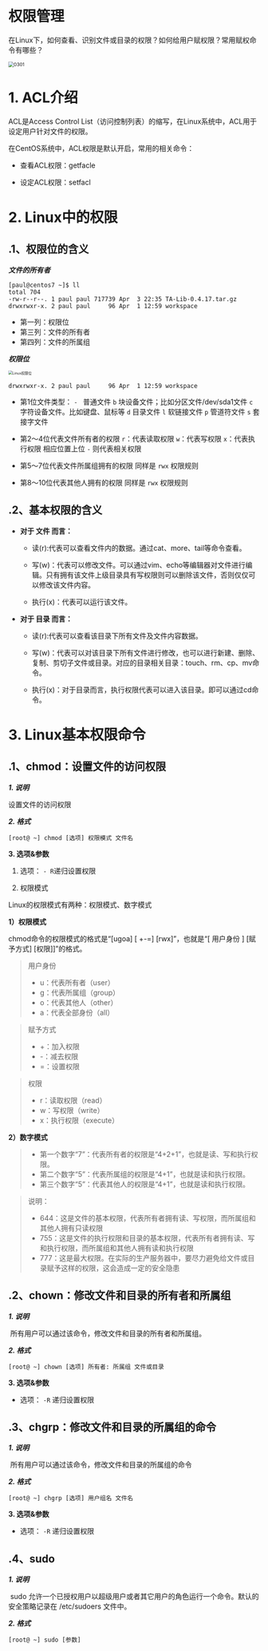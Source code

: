 # 权限管理

在Linux下，如何查看、识别文件或目录的权限？如何给用户赋权限？常用赋权命令有哪些？

<img src="./res/0301.png" alt="0301" style="zoom:67%;" />

# 1. ACL介绍

ACL是Access Control List（访问控制列表）的缩写，在Linux系统中，ACL用于设定用户针对文件的权限。

在CentOS系统中，ACL权限是默认开启，常用的相关命令：

- 查看ACL权限：getfacle

- 设定ACL权限：setfacl

# 2. Linux中的权限

## .1、权限位的含义

***文件的所有者***

```shell
[paul@centos7 ~]$ ll
total 704
-rw-r--r--. 1 paul paul 717739 Apr  3 22:35 TA-Lib-0.4.17.tar.gz
drwxrwxr-x. 2 paul paul     96 Apr  1 12:59 workspace
```

- 第一列：权限位
- 第三列：文件的所有者
- 第四列：文件的所属组

***权限位***

<img src="./res/0302.png" alt="Linux权限位" style="zoom:50%;" />

```shell
drwxrwxr-x. 2 paul paul     96 Apr  1 12:59 workspace
```

- 第1位文件类型：
      `- ` 普通文件
      `b` 块设备文件；比如分区文件/dev/sda1文件
      `c` 字符设备文件。比如键盘、鼠标等
      `d` 目录文件
      `l` 软链接文件
      `p` 管道符文件
      `s` 套接字文件

- 第2～4位代表文件所有者的权限
      `r`：代表读取权限
      `w`：代表写权限
      `x`：代表执行权限
      相应位置上位 `-` 则代表相关权限

- 第5～7位代表文件所属组拥有的权限
      同样是 `rwx` 权限规则

- 第8～10位代表其他人拥有的权限
      同样是 `rwx` 权限规则

## .2、基本权限的含义

- **对于 文件 而言：**

  - 读(r):代表可以查看文件内的数据。通过cat、more、tail等命令查看。


  - 写(w)：代表可以修改文件。可以通过vim、echo等编辑器对文件进行编辑。只有拥有该文件上级目录具有写权限则可以删除该文件，否则仅仅可以修改该文件内容。


  - 执行(x)：代表可以运行该文件。


- **对于 目录 而言：**

  - 读(r):代表可以查看该目录下所有文件及文件内容数据。


  - 写(w)：代表可以对该目录下所有文件进行修改，也可以进行新建、删除、复制、剪切子文件或目录。对应的目录相关目录：touch、rm、cp、mv命令。


  - 执行(x)：对于目录而言，执行权限代表可以进入该目录。即可以通过cd命令。


# 3. Linux基本权限命令

## .1、chmod：设置文件的访问权限

***1. 说明***

设置文件的访问权限

***2. 格式***

```shell
[root@ ~] chmod [选项] 权限模式 文件名
```

**3. 选项&参数**

1. 选项： `- R`递归设置权限

2. 权限模式

Linux的权限模式有两种：权限模式、数字模式

**1）权限模式**

chmod命令的权限模式的格式是“[ugoa] [ +-=] [rwx]”，也就是“[ 用户身份 ] [赋予方式] [权限]]”的格式。

> 用户身份
> - u：代表所有者（user）
> - g：代表所属组（group）
> - o：代表其他人（other）
> - a：代表全部身份（all）

> 赋予方式
> - +：加入权限
> - -：减去权限
> - =：设置权限

> 权限
>- r：读取权限（read）
>- w：写权限（write）
>- x：执行权限（execute）

**2）数字模式**

> - 第一个数字“7”：代表所有者的权限是“4+2+1”，也就是读、写和执行权限。
> - 第二个数字“5”：代表所属组的权限是“4+1”，也就是读和执行权限。
> - 第三个数字“5”：代表其他人的权限是“4+1”，也就是读和执行权限。

>说明：
> - 644：这是文件的基本权限，代表所有者拥有读、写权限，而所属组和其他人拥有只读权限 
> - 755：这是文件的执行权限和目录的基本权限，代表所有者拥有读、写和执行权限，而所属组和其他人拥有读和执行权限
> - 777：这是最大权限。在实际的生产服务器中，要尽力避免给文件或目录赋予这样的权限，这会造成一定的安全隐患

## .2、chown：修改文件和目录的所有者和所属组

***1. 说明***

​	所有用户可以通过该命令，修改文件和目录的所有者和所属组。

***2. 格式***

```shell
[root@ ~] chown [选项] 所有者: 所属组 文件或目录
```

**3. 选项&参数**

- 选项： `-R` 递归设置权限

## .3、chgrp：修改文件和目录的所属组的命令

***1. 说明***

​	所有用户可以通过该命令，修改文件和目录的所属组的命令

***2. 格式***

```shell
[root@ ~] chgrp [选项] 用户组名 文件名
```

**3. 选项&参数**

- 选项： `-R` 递归设置权限

## .4、sudo

***1. 说明***

​	sudo 允许一个已授权用户以超级用户或者其它用户的角色运行一个命令。默认的安全策略记录在 /etc/sudoers 文件中。

***2. 格式***

```shell
[root@ ~] sudo [参数]
```
